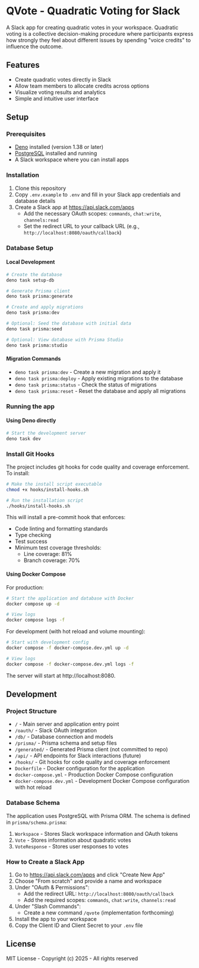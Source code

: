 # QVote - Quadratic Voting for Slack

A Slack app for creating quadratic votes in your workspace. Quadratic voting is a collective
decision-making procedure where participants express how strongly they feel about different issues
by spending "voice credits" to influence the outcome.

## Features

- Create quadratic votes directly in Slack
- Allow team members to allocate credits across options
- Visualize voting results and analytics
- Simple and intuitive user interface

## Setup

### Prerequisites

- [Deno](https://deno.land/) installed (version 1.38 or later)
- [PostgreSQL](https://www.postgresql.org/) installed and running
- A Slack workspace where you can install apps

### Installation

1. Clone this repository
2. Copy `.env.example` to `.env` and fill in your Slack app credentials and database details
3. Create a Slack app at https://api.slack.com/apps
   - Add the necessary OAuth scopes: `commands`, `chat:write`, `channels:read`
   - Set the redirect URL to your callback URL (e.g., `http://localhost:8080/oauth/callback`)

### Database Setup

#### Local Development

```bash
# Create the database
deno task setup-db

# Generate Prisma client
deno task prisma:generate

# Create and apply migrations
deno task prisma:dev

# Optional: Seed the database with initial data
deno task prisma:seed

# Optional: View database with Prisma Studio
deno task prisma:studio
```

#### Migration Commands

- `deno task prisma:dev` - Create a new migration and apply it
- `deno task prisma:deploy` - Apply existing migrations to the database
- `deno task prisma:status` - Check the status of migrations
- `deno task prisma:reset` - Reset the database and apply all migrations

### Running the app

#### Using Deno directly

```bash
# Start the development server
deno task dev
```

### Install Git Hooks

The project includes git hooks for code quality and coverage enforcement. To install:

```bash
# Make the install script executable
chmod +x hooks/install-hooks.sh

# Run the installation script
./hooks/install-hooks.sh
```

This will install a pre-commit hook that enforces:

- Code linting and formatting standards
- Type checking
- Test success
- Minimum test coverage thresholds:
  - Line coverage: 81%
  - Branch coverage: 70%

#### Using Docker Compose

For production:

```bash
# Start the application and database with Docker
docker compose up -d

# View logs
docker compose logs -f
```

For development (with hot reload and volume mounting):

```bash
# Start with development config
docker compose -f docker-compose.dev.yml up -d

# View logs
docker compose -f docker-compose.dev.yml logs -f
```

The server will start at http://localhost:8080.

## Development

### Project Structure

- `/` - Main server and application entry point
- `/oauth/` - Slack OAuth integration
- `/db/` - Database connection and models
- `/prisma/` - Prisma schema and setup files
- `/generated/` - Generated Prisma client (not committed to repo)
- `/api/` - API endpoints for Slack interactions (future)
- `/hooks/` - Git hooks for code quality and coverage enforcement
- `Dockerfile` - Docker configuration for the application
- `docker-compose.yml` - Production Docker Compose configuration
- `docker-compose.dev.yml` - Development Docker Compose configuration with hot reload

### Database Schema

The application uses PostgreSQL with Prisma ORM. The schema is defined in `prisma/schema.prisma`:

1. `Workspace` - Stores Slack workspace information and OAuth tokens
2. `Vote` - Stores information about quadratic votes
3. `VoteResponse` - Stores user responses to votes

### How to Create a Slack App

1. Go to https://api.slack.com/apps and click "Create New App"
2. Choose "From scratch" and provide a name and workspace
3. Under "OAuth & Permissions":
   - Add the redirect URL: `http://localhost:8080/oauth/callback`
   - Add the required scopes: `commands`, `chat:write`, `channels:read`
4. Under "Slash Commands":
   - Create a new command `/qvote` (implementation forthcoming)
5. Install the app to your workspace
6. Copy the Client ID and Client Secret to your `.env` file

## License

MIT License - Copyright (c) 2025 - All rights reserved

